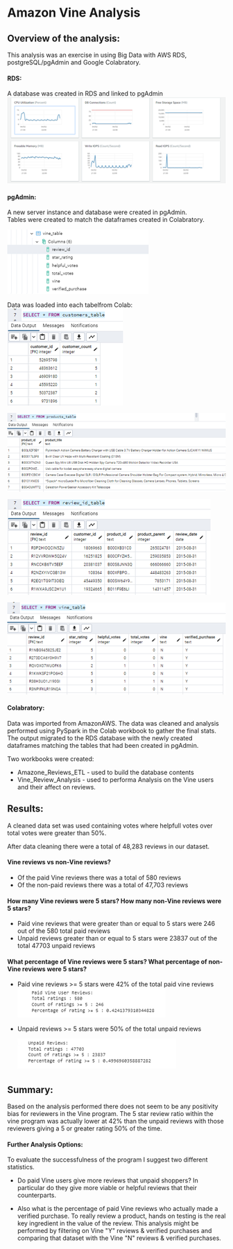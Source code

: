 # Amazon Vine Analysis

## Overview of the analysis: 
This analysis was an exercise in using Big Data with AWS RDS, postgreSQL/pgAdmin and Google Colabratory.

#### RDS: <br> 
A database was created in RDS and linked to pgAdmin<br>
![Alt text](https://github.com/SusanFair/Amazon_Vine_Analysis/blob/main/Resources/RDS_activity.PNG)

#### pgAdmin: <br>
A new server instance and database were created in pgAdmin.  
Tables were created to match the dataframes created in Colabratory. <br>

![pdAdmin Tables](https://github.com/SusanFair/Amazon_Vine_Analysis/blob/main/Resources/pgAdmin_tables.PNG)

Data was loaded into each tabelfrom Colab:<br>
![customers_table](https://github.com/SusanFair/Amazon_Vine_Analysis/blob/main/Resources/customers_table.PNG)<br>

![products_table](https://github.com/SusanFair/Amazon_Vine_Analysis/blob/main/Resources/products_table.PNG)<br>

![review_id_table](https://github.com/SusanFair/Amazon_Vine_Analysis/blob/main/Resources/review_id_table.PNG)<br>

![vine_table](https://github.com/SusanFair/Amazon_Vine_Analysis/blob/main/Resources/vine_table.PNG)<br>

#### Colabratory: <br>
Data was imported from AmazonAWS. The data was cleaned and analysis performed using PySpark in the Colab workbook to gather the final stats.  The output migrated to the RDS database with the newly created dataframes matching the tables that had been created in pgAdmin.

Two workbooks were created:<br>
* Amazone_Reviews_ETL - used to build the database contents
* Vine_Review_Analysis - used to performa Analysis on the Vine users and their affect on reviews.

## Results: 
A cleaned data set was used containing votes where helpfull votes over total votes were greater than 50%.

After data cleaning there were a total of 48,283 reviews in our dataset.

#### Vine reviews vs non-Vine reviews?
* Of the paid Vine reviews there was a total of 580 reviews
* Of the non-paid reviews there was a total of 47,703 reviews

#### How many Vine reviews were 5 stars? How many non-Vine reviews were 5 stars?
* Paid vine reviews that were greater than or equal to 5 stars were 246 out of the 580 total paid reviews
* Unpaid reviews greater than or equal to 5 stars were 23837 out of the total 47703 unpaid reviews

#### What percentage of Vine reviews were 5 stars? What percentage of non-Vine reviews were 5 stars?
* Paid vine reviews >= 5 stars were 42% of the total paid vine reviews
    ![Alt text](https://github.com/SusanFair/Amazon_Vine_Analysis/blob/main/Resources/paid_vine_stats.PNG)

* Unpaid reviews >= 5 stars were 50% of the total unpaid reviews

    ![Alt text](https://github.com/SusanFair/Amazon_Vine_Analysis/blob/main/Resources/Unpaid_stats.PNG)


## Summary: 

Based on the analysis performed there does not seem to be any positivity bias for reviewers in the Vine program.  The 5 star review ratio within the vine program was actually lower at 42% than the unpaid reviews with those reviewers giving a 5 or greater rating 50% of the time.

#### Further Analysis Options:
To evaluate the successfulness of the program I suggest two different statistics.

* Do paid Vine users give more reviews that unpaid shoppers?  In particular do they give more viable or helpful reviews that their counterparts.

* Also what is the percentage of paid Vine reviews who actually made a verified purchase.  To really review a product, hands on testing is the real key ingredient in the value of the review.  This analysis might be performed by filtering on Vine "Y" reviews & verified purchases and comparing that dataset with the Vine "N" reviews & verified purchases.

